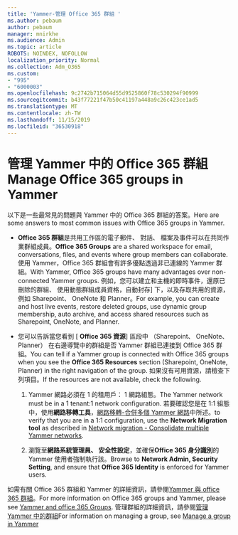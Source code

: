 ```yaml
---
title: 'Yammer-管理 Office 365 群組 '
ms.author: pebaum
author: pebaum
manager: mnirkhe
ms.audience: Admin
ms.topic: article
ROBOTS: NOINDEX, NOFOLLOW
localization_priority: Normal
ms.collection: Adm_O365
ms.custom:
- "995"
- "6000003"
ms.openlocfilehash: 9c2742b715064d55d9525860f78c530294f90999
ms.sourcegitcommit: b43f77221f47b50c41197a448a9c26c423ce1ad5
ms.translationtype: MT
ms.contentlocale: zh-TW
ms.lasthandoff: 11/15/2019
ms.locfileid: "36530918"
---
```

# <a name="manage-office-365-groups-in-yammer"></a><span data-ttu-id="63f5a-102">管理 Yammer 中的 Office 365 群組</span><span class="sxs-lookup"><span data-stu-id="63f5a-102">Manage Office 365 groups in Yammer</span></span>

<span data-ttu-id="63f5a-103">以下是一些最常見的問題與 Yammer 中的 Office 365 群組的答案。</span><span class="sxs-lookup"><span data-stu-id="63f5a-103">Here are some answers to most common issues with Office 365 groups in Yammer.</span></span>

* <span data-ttu-id="63f5a-104">**Office 365 群組**是共用工作區的電子郵件、 對話、 檔案及事件可以在共同作業群組成員。</span><span class="sxs-lookup"><span data-stu-id="63f5a-104">**Office 365 Groups** are a shared workspace for email, conversations, files, and events where group members can collaborate.</span></span> <span data-ttu-id="63f5a-105">使用 Yammer，Office 365 群組會有許多優點透過非已連線的 Yammer 群組。</span><span class="sxs-lookup"><span data-stu-id="63f5a-105">With Yammer, Office 365 groups have many advantages over non-connected Yammer groups.</span></span> <span data-ttu-id="63f5a-106">例如，您可以建立和主機的即時事件，還原已刪除的群組、 使用動態群組成員資格，自動封存] 下，以及存取共用的資源，例如 Sharepoint、 OneNote 和 Planner。</span><span class="sxs-lookup"><span data-stu-id="63f5a-106">For example, you can create and host live events, restore deleted groups, use dynamic group membership, auto archive, and access shared resources such as Sharepoint, OneNote, and Planner.</span></span>

* <span data-ttu-id="63f5a-107">您可以告訴當您看到 [ **Office 365 資源**] 區段中 （Sharepoint、 OneNote、 Planner） 在右邊導覽中的群組是否 Yammer 群組已連接到 Office 365 群組。</span><span class="sxs-lookup"><span data-stu-id="63f5a-107">You can tell if a Yammer group is connected with Office 365 groups when you see the **Office 365 Resources** section (Sharepoint, OneNote, Planner) in the right navigation of the group.</span></span> <span data-ttu-id="63f5a-108">如果沒有可用資源，請檢查下列項目。</span><span class="sxs-lookup"><span data-stu-id="63f5a-108">If the resources are not available, check the following.</span></span>

  1. <span data-ttu-id="63f5a-109">Yammer 網路必須在 1 的租用戶： 1 網路組態。</span><span class="sxs-lookup"><span data-stu-id="63f5a-109">The Yammer network must be in a 1 tenant:1 network configuration.</span></span> <span data-ttu-id="63f5a-110">若要確認您是在 1:1 組態中，使用**網路移轉工具**，[網路移轉-合併多個 Yammer 網路](https://docs.microsoft.com/yammer/configure-your-yammer-network/consolidate-multiple-yammer-networks)中所述。</span><span class="sxs-lookup"><span data-stu-id="63f5a-110">to verify that you are in a 1:1 configuration, use the **Network Migration tool** as described in [Network migration - Consolidate multiple Yammer networks](https://docs.microsoft.com/yammer/configure-your-yammer-network/consolidate-multiple-yammer-networks).</span></span>

  2. <span data-ttu-id="63f5a-111">瀏覽至**網路系統管理員、 安全性設定**，並確保**Office 365 身分識別**的 Yammer 使用者強制執行該。</span><span class="sxs-lookup"><span data-stu-id="63f5a-111">Browse to **Network Admin, Security Setting**, and ensure that **Office 365 Identity** is enforced for Yammer users.</span></span>

<span data-ttu-id="63f5a-112">如需有關 Office 365 群組和 Yammer 的詳細資訊，請參閱[Yammer 與 office 365 群組](https://docs.microsoft.com/yammer/manage-yammer-groups/yammer-and-office-365-groups?redirectSourcePath=%252fen-us%252farticle%252fYammer-and-Office-365-Groups-d8c239dc-a48b-47ab-b85e-6b4b8191a869)。</span><span class="sxs-lookup"><span data-stu-id="63f5a-112">For more information on Office 365 groups and Yammer, please see [Yammer and office 365 Groups](https://docs.microsoft.com/yammer/manage-yammer-groups/yammer-and-office-365-groups?redirectSourcePath=%252fen-us%252farticle%252fYammer-and-Office-365-Groups-d8c239dc-a48b-47ab-b85e-6b4b8191a869).</span></span> <span data-ttu-id="63f5a-113">管理群組的詳細資訊，請參閱[管理 Yammer 中的群組](https://support.office.com/article/Manage-a-group-in-Yammer-6e05c6d6-5548-4c88-89cd-e6757a514ef2)</span><span class="sxs-lookup"><span data-stu-id="63f5a-113">For information on managing a group, see [Manage a group in Yammer](https://support.office.com/article/Manage-a-group-in-Yammer-6e05c6d6-5548-4c88-89cd-e6757a514ef2)</span></span>
